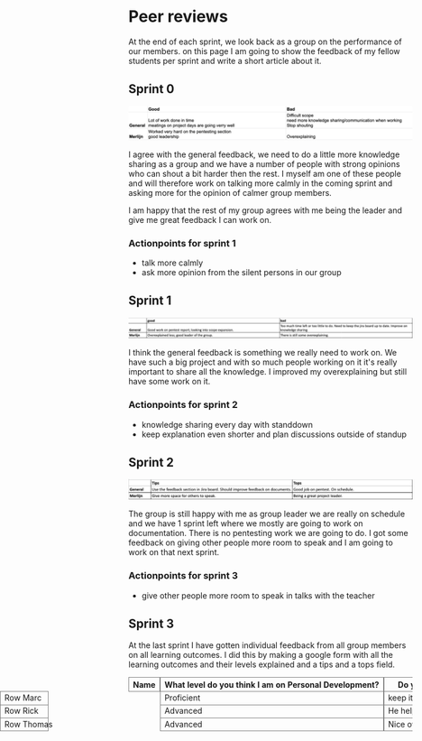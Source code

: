 # Peer reviews

At the end of each sprint, we look back as a group on the performance of our members. on this page I am going to show the feedback of my fellow students per sprint and write a short article about it.

## Sprint 0

![peerreview sprint 0](/images/peer_review_sprint0.png)

I agree with the general feedback, we need to do a little more knowledge sharing as a group and we have a number of people with strong opinions who can shout a bit harder then the rest. I myself am one of these people and will therefore work on talking more calmly in the coming sprint and asking more for the opinion of calmer group members.

I am happy that the rest of my group agrees with me being the leader and give me great feedback I can work on.

### Actionpoints for sprint 1

- talk more calmly
- ask more opinion from the silent persons in our group

## Sprint 1

![peerreview sprint 1](/images/peer_review_sprint1.png)

I think the general feedback is something we really need to work on.
We have such a big project and with so much people working on it it's really important to share all the knowledge.
I improved my overexplaining but still have some work on it.

### Actionpoints for sprint 2

- knowledge sharing every day with standdown
- keep explanation even shorter and plan discussions outside of standup

## Sprint 2

![peerreview sprint 2](/images/peer_review_sprint2.png)

The group is still happy with me as group leader we are really on schedule and we have 1 sprint left where we mostly are going to work on documentation.
There is no pentesting work we are going to do.
I got some feedback on giving other people more room to speak and I am going to work on that next sprint.

### Actionpoints for sprint 3

- give other people more room to speak in talks with the teacher

## Sprint 3

At the last sprint I have gotten individual feedback from all group members on all learning outcomes.
I did this by making a google form with all the learning outcomes and their levels explained and a tips and a tops field.

<style>
table {
  border-collapse: separate;
  border-spacing: 0;
  border-top: 1px solid grey;
}

td, th {
  margin: 0;
  border: 1px solid grey;
  white-space: nowrap;
  border-top-width: 0px;
}

.container {
  overflow-x: scroll;
  overflow-y: visible;
}

td:nth-child(1) {
  position: absolute;
  width: 5em;
  left: 0;
  top: auto;
  border-top-width: 1px;
  /*only relevant for first row*/
  margin-top: -1px;
  /*compensate for top border*/
}

td:nth-child(1):before {
  content: 'Row ';
}
</style>

| Name   | What level do you think I am on Personal Development? | Do you have any mentions or tops concerning Personal Development?              | Do you have any tips concerning Personal Development? | What level do you think I am on Technical skills as a security specialist? | Do you have any mentions or tops concerning Technical skills as a security specialist?          | Do you have any tips concerning Technical skills as a security specialist? | What level do you think I am on Procedural skills as a security specialist? | Do you have any mentions or tops concerning Procedural skills as a security specialist? | Do you have any tips concerning Procedural skills as a security specialist? | What level do you think I am on Technical R&D project skills? | Do you have any mentions or tops concerning Technical R&D project skills? | Do you have any tips concerning Technical R&D project skills?                                          | What level do you think I am on Methodical R&D project process? | Do you have any mentions or tops concerning Methodical R&D project process? | Do you have any tips concerning Methodical R&D project process? | What level do you think I am on Collaboration and Communication skills? | Do you have any mentions or tops concerning Collaboration and Communication skills? | Do you have any tips concerning Collaboration and Communication skills?                                                                                                                                                                 | Do you have any general tip for me?             | Do you have any general top for me?                                                   |
|--------|-------------------------------------------------------|--------------------------------------------------------------------------------|-------------------------------------------------------|----------------------------------------------------------------------------|-------------------------------------------------------------------------------------------------|----------------------------------------------------------------------------|-----------------------------------------------------------------------------|-----------------------------------------------------------------------------------------|-----------------------------------------------------------------------------|---------------------------------------------------------------|---------------------------------------------------------------------------|--------------------------------------------------------------------------------------------------------|-----------------------------------------------------------------|-----------------------------------------------------------------------------|-----------------------------------------------------------------|-------------------------------------------------------------------------|-------------------------------------------------------------------------------------|-----------------------------------------------------------------------------------------------------------------------------------------------------------------------------------------------------------------------------------------|-------------------------------------------------|---------------------------------------------------------------------------------------|
| Marc   | Proficient                                            | keep it up                                                                     | no                                                    | Advanced                                                                   | helps a lot of people with the technical skills, both within and outside of his specific route. | no                                                                         | Proficient                                                                  | no                                                                                      | no                                                                          | Advanced                                                      | Helpt a lot of people durring our R&D project                             | keep on going                                                                                          | Proficient                                                      | no                                                                          | no                                                              | Proficient                                                              | good project leader                                                                 | i think you could get this to advanced if you check the advanced level and added some more to you portfolio                                                                                                                             | sometimes you stick to a discussion to long.    | great group member and technically skilled                                            |
| Rick   | Advanced                                              | He helps where ever he can. He is a good leader that holds our group together  | no                                                    | Advanced                                                                   | He knows a lot and learns and adapts really fast                                                | Sometimes he can go too fast, take the others into your journey            | Proficient                                                                  | no                                                                                      | no                                                                          | Advanced                                                      | We took a lot of work on him, doing really good                           | Don't be afraid to delegate the work, others can do things too                                         | Proficient                                                      | no                                                                          | no                                                              | Proficient                                                              | Everything goes well                                                                | you still overexplain a little                                                                                                                                                                                                          | keep it up                                      | no                                                                                    |
| Thomas | Advanced                                              | Nice own input and projects                                                    | No                                                    | Advanced                                                                   | Always helped me if I asked.                                                                    | No                                                                         | Proficient                                                                  | no                                                                                      | no                                                                          | Proficient                                                    | Great skills                                                              | Sometimes let other people learn in their skills instead of doing everything on your own or with Rick. | Proficient                                                      | Great way of working, good team effort but you were a good leader           | no                                                              | Proficient                                                              | No                                                                                  | Don't speak too much. If someone askes you something don't overrule them with a bunch of information, keep it short and powerful. Also remember that there are people who are a bit shy or uncertain, let them speak and exercise more. | Already said the tips on the previous questions | Good leadership and projects. You have a lot of knowledge and improved in it as well. |